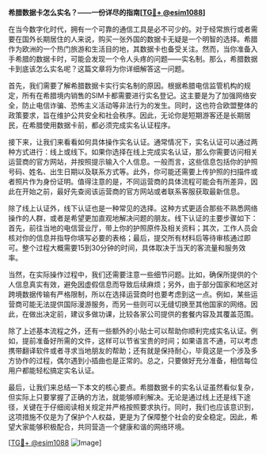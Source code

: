 **希腊数据卡怎么实名？——一份详尽的指南[[TG💪+ @esim1088](https://t.me/s/esim1088)]**

在当今数字化时代，拥有一个可靠的通信工具是必不可少的。对于经常旅行或者需要在国外长期居住的人来说，购买一张外国的数据卡无疑是一个明智的选择。希腊作为欧洲的一个热门旅游和生活目的地，其数据卡也备受关注。然而，当你准备入手希腊的数据卡时，可能会发现一个令人头疼的问题——实名制。那么，希腊数据卡到底该怎么实名呢？这篇文章将为你详细解答这一问题。

首先，我们需要了解希腊数据卡实行实名制的原因。根据希腊电信监管机构的规定，所有在希腊境内销售的SIM卡都需要进行实名登记。这主要是为了加强网络安全，防止电信诈骗、恐怖主义活动等非法行为的发生。同时，这也符合欧盟整体的政策要求，旨在维护公共安全和社会秩序。因此，无论你是短期游客还是长期居民，在希腊使用数据卡前，都必须完成实名认证程序。

接下来，让我们来看看如何具体操作实名认证。通常情况下，实名认证可以通过两种方式进行：线上或线下。如果你选择在线上完成实名认证，那么你需要访问相关运营商的官方网站，并按照提示输入个人信息。一般而言，这些信息包括你的护照号码、姓名、出生日期以及联系方式等。此外，你可能还需要上传护照的扫描件或者照片作为身份证明。值得注意的是，不同运营商的具体流程可能会有所差异，因此在开始之前，最好先查阅该运营商的官方网站或者联系客服获取最新信息。

除了线上认证外，线下认证也是一种常见的选择。这种方式更适合那些不熟悉网络操作的人群，或者是希望更加直观地解决问题的朋友。线下认证的主要步骤如下：首先，前往当地的电信营业厅，带上你的护照原件及相关资料；其次，工作人员会核对你的信息并指导你填写必要的表格；最后，提交所有材料后等待审核通过即可。整个过程大概需要15到30分钟的时间，具体取决于当天的客流量和服务效率。

当然，在实际操作过程中，我们还需要注意一些细节问题。比如，确保所提供的个人信息真实有效，避免因虚假信息而导致后续麻烦；另外，由于部分国家和地区对跨境数据传输有严格限制，所以在选择运营商时也要考虑到这一点。例如，某些运营商可能无法提供国际漫游服务，而另一些则可以无缝切换至其他国家的网络。因此，在做出决定前，建议多做功课，比较各家公司提供的套餐内容及其覆盖范围。

除了上述基本流程之外，还有一些额外的小贴士可以帮助你顺利完成实名认证。例如，提前准备好所需的文件，这样可以节省宝贵的时间；如果语言不通，可以考虑携带翻译软件或者寻求当地朋友的帮助；还有就是保持耐心，毕竟这是一个涉及多方协作的过程，偶尔遇到小插曲也是正常的。总之，只要做好充分准备，相信每位用户都能轻松搞定实名认证。

最后，让我们来总结一下本文的核心要点。希腊数据卡的实名认证虽然看似复杂，但实际上只要掌握了正确的方法，就能够顺利解决。无论是通过线上还是线下途径，关键在于仔细阅读相关规定并严格按照要求执行。同时，我们也应该意识到，这项措施不仅是为了保护个人权益，更是为了保障整个社会的安全稳定。因此，希望大家能够积极配合，共同营造一个健康和谐的网络环境。

[[TG💪+ @esim1088](https://t.me/s/esim1088) ![Image](https://i.postimg.cc/4NQfJmqS/Snipaste-2025-05-13-00-14-12.png)]